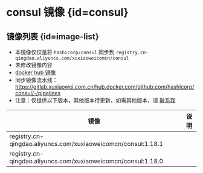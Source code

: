 # consul 镜像 {id=consul}

## 镜像列表 {id=image-list}

- 本镜像仅仅是将 `hashicorp/consul` 同步到 `registry.cn-qingdao.aliyuncs.com/xuxiaoweicomcn/consul`
- 未修改镜像内容
- [docker hub 镜像](https://hub.docker.com/r/hashicorp/consul)
- 同步镜像流水线：https://gitlab.xuxiaowei.com.cn/hub.docker.com/github.com/hashicorp/consul/-/pipelines
- 注意：仅提供以下版本，其他版本待更新，如需其他版本，请 [联系我](../../../guide/website.md)

| 镜像                                                            | 说明 |
|---------------------------------------------------------------|----|
| registry.cn-qingdao.aliyuncs.com/xuxiaoweicomcn/consul:1.18.1 |    |
| registry.cn-qingdao.aliyuncs.com/xuxiaoweicomcn/consul:1.18.0 |    |

<style>

._image_registry_cn-qingdao_aliyuncs_com_xuxiaoweicomcn_consul table tr th:nth-child(1), 
._image_registry_cn-qingdao_aliyuncs_com_xuxiaoweicomcn_consul table tr td:nth-child(1) {
    min-width: 445px;
}

._image_registry_cn-qingdao_aliyuncs_com_xuxiaoweicomcn_consul table tr th:nth-child(2), 
._image_registry_cn-qingdao_aliyuncs_com_xuxiaoweicomcn_consul table tr td:nth-child(2) {
    min-width: 55px;
}

</style>